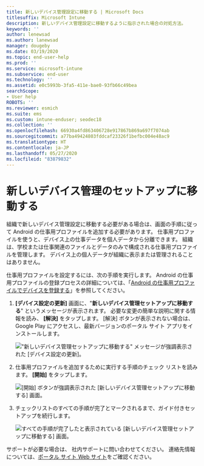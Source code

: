 ```yaml
---
title: 新しいデバイス管理設定に移動する | Microsoft Docs
titlesuffix: Microsoft Intune
description: 新しいデバイス管理設定に移動するように指示された場合の対処方法。
keywords: ''
author: lenewsad
ms.author: lanewsad
manager: dougeby
ms.date: 03/19/2020
ms.topic: end-user-help
ms.prod: ''
ms.service: microsoft-intune
ms.subservice: end-user
ms.technology: ''
ms.assetid: e0c5993b-3fa5-411e-bae0-93fb66c49bea
searchScope:
- User help
ROBOTS: ''
ms.reviewer: esmich
ms.suite: ems
ms.custom: intune-enduser; seodec18
ms.collection: ''
ms.openlocfilehash: 66930a4fd863406728e917867b869a697f7074ab
ms.sourcegitcommit: a77ba49424803fddcaf23326f1befbc004e48ac9
ms.translationtype: HT
ms.contentlocale: ja-JP
ms.lasthandoff: 05/27/2020
ms.locfileid: "83879832"
---
```

# <a name="move-to-new-device-management-setup"></a>新しいデバイス管理のセットアップに移動する  

組織で新しいデバイス管理設定に移動する必要がある場合は、画面の手順に従って Android の仕事用プロファイルを追加する必要があります。 仕事用プロファイルを使うと、デバイス上の仕事データを個人データから分離できます。 組織は、学校または仕事関連のファイルとデータのみで構成される仕事用プロファイルを管理します。 デバイス上の個人データが組織に表示または管理されることはありません。 

仕事用プロファイルを設定するには、次の手順を実行します。 Android の仕事用プロファイルの登録プロセスの詳細については、「[Android の仕事用プロファイルでデバイスを登録する](./enroll-device-android-work-profile.md)」を参照してください。  

 1. **[デバイス設定の更新]** 画面に、"**新しいデバイス管理セットアップに移動する**" というメッセージが表示されます。 必要な変更の簡単な説明に関する情報を読み、 **[解決]** をタップします。 [解決] ボタンが表示されない場合は、Google Play にアクセスし、最新バージョンのポータル サイト アプリをインストールします。  

    !["新しいデバイス管理セットアップに移動する" メッセージが強調表示された **[デバイス設定の更新]**。](./media/intune-company-portal-update-settings.png)  

2. 仕事用プロファイルを追加するために実行する手順のチェック リストを読みます。 **[開始]** をタップします。 

    ![[開始] ボタンが強調表示された [新しいデバイス管理セットアップに移動する] 画面。](./media/company-portal-unfinished-checklist-2003.png)  

3. チェックリストのすべての手順が完了とマークされるまで、ガイド付きセットアップを続行します。  

    ![すべての手順が完了したと表示されている **[新しいデバイス管理セットアップに移動する]** 画面。](./media/company-portal-checklist-2003.png)  

サポートが必要な場合は、 社内サポートに問い合わせてください。 連絡先情報については、[ポータル サイト Web サイト](https://go.microsoft.com/fwlink/?linkid=2010980)をご確認ください。  
